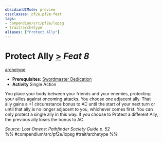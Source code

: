 ```yaml
---
obsidianUIMode: preview
cssclasses: pf2e,pf2e-feat
tags:
- compendium/src/pf2e/lopsg
- trait/archetype
aliases: ["Protect Ally"]
---
```

# Protect Ally  [>](rules/core-rulebook/chapter-9-playing-the-game.md#Actions "Single Action") *Feat 8*  
[archetype](rules/traits/archetype.md "Archetype Feat Trait")  

- **Prerequisites**: [Swordmaster Dedication](compendium/feats/swordmaster-dedication-locg.md)
- **Activity** Single Action

You place your body between your friends and your enemies, protecting your allies against oncoming attacks. You choose one adjacent ally. That ally gains a +1 circumstance bonus to AC until the start of your next turn or until that ally is no longer adjacent to you, whichever comes first. You can only protect a single ally in this way. If you choose to Protect a different Ally, the previous ally loses the bonus to AC.

*Source: Lost Omens: Pathfinder Society Guide p. 52*  
%% #compendium/src/pf2e/lopsg #trait/archetype %%